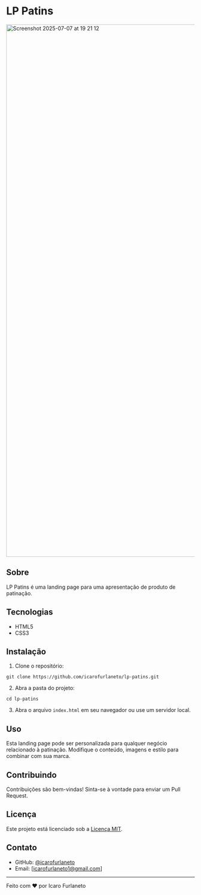 # LP Patins

<img width="1424" alt="Screenshot 2025-07-07 at 19 21 12" src="https://github.com/user-attachments/assets/e8517479-7030-4663-b349-728906ac6345" />


## Sobre

LP Patins é uma landing page para uma apresentação de produto de patinação.

## Tecnologias

- HTML5
- CSS3

## Instalação

1. Clone o repositório:
```
git clone https://github.com/icarofurlaneto/lp-patins.git
```
2. Abra a pasta do projeto:
```
cd lp-patins
```
3. Abra o arquivo `index.html` em seu navegador ou use um servidor local.

## Uso

Esta landing page pode ser personalizada para qualquer negócio relacionado à patinação. Modifique o conteúdo, imagens e estilo para combinar com sua marca.

## Contribuindo

Contribuições são bem-vindas! Sinta-se à vontade para enviar um Pull Request.

## Licença

Este projeto está licenciado sob a [Licença MIT](LICENSE).

## Contato

- GitHub: [@icarofurlaneto](https://github.com/icarofurlaneto)
- Email: [icarofurlaneto1@gmail.com]

---

Feito com ❤️ por Icaro Furlaneto
